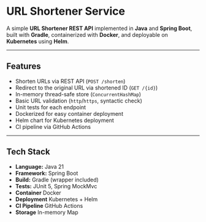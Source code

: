 # URL Shortener Service

A simple **URL Shortener REST API** implemented in **Java** and **Spring Boot**, built with **Gradle**, containerized with **Docker**, and deployable on **Kubernetes** using **Helm**.

---
## Features

- Shorten URLs via REST API (`POST /shorten`)
- Redirect to the original URL via shortened ID (`GET /{id}`)
- In-memory thread-safe store (`ConcurrentHashMap`)
- Basic URL validation (`http`/`https`, syntactic check)
- Unit tests for each endpoint
- Dockerized for easy container deployment
- Helm chart for Kubernetes deployment
- CI pipeline via GitHub Actions

---

## Tech Stack

- **Language:** Java 21
- **Framework:** Spring Boot
- **Build:** Gradle (wrapper included)
- **Tests:** JUnit 5, Spring MockMvc
- **Container** Docker 
- **Deployment** Kubernetes + Helm
- **CI Pipeline** GitHub Actions
- **Storage** In-memory Map

